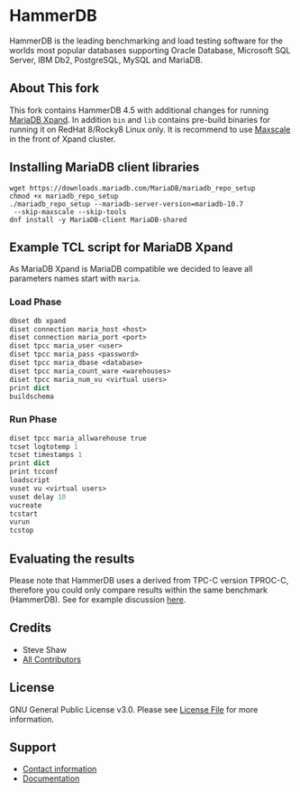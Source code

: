 # HammerDB

HammerDB is the leading benchmarking and load testing software for the worlds most popular databases supporting Oracle Database, Microsoft SQL Server, IBM Db2, PostgreSQL, MySQL and MariaDB.

## About This fork

This fork contains HammerDB 4.5 with additional changes for running [MariaDB Xpand](https://mariadb.com/products/enterprise/xpand/). In addition `bin` and `lib` contains pre-build binaries for running it on RedHat 8/Rocky8 Linux only. It is recommend to use [Maxscale](https://mariadb.com/kb/en/maxscale/) in the front of Xpand cluster.

## Installing MariaDB client libraries

```shell
wget https://downloads.mariadb.com/MariaDB/mariadb_repo_setup
chmod +x mariadb_repo_setup
./mariadb_repo_setup --mariadb-server-version=mariadb-10.7
 --skip-maxscale --skip-tools
dnf install -y MariaDB-client MariaDB-shared
```

## Example TCL script for MariaDB Xpand

As MariaDB Xpand is MariaDB compatible we decided to leave all parameters names start with `maria`.

### Load Phase

```tcl
dbset db xpand
diset connection maria_host <host>
diset connection maria_port <port>
diset tpcc maria_user <user>
diset tpcc maria_pass <password>
diset tpcc maria_dbase <database>
diset tpcc maria_count_ware <warehouses>
diset tpcc maria_num_vu <virtual users>
print dict
buildschema
```

### Run Phase

```tcl
diset tpcc maria_allwarehouse true
tcset logtotemp 1
tcset timestamps 1
print dict
print tcconf
loadscript
vuset vu <virtual users>
vuset delay 10
vucreate
tcstart
vurun
tcstop
```

## Evaluating the results

Please note that HammerDB uses a derived from TPC-C version TPROC-C, therefore you could only compare results within the same benchmark (HammerDB). See for example discussion [here](https://github.com/TPC-Council/HammerDB/issues/435).

## Credits

- Steve Shaw
- [All Contributors](https://github.com/TPC-Council/HammerDB/contributors)

## License

GNU General Public License v3.0. Please see [License File](LICENSE) for more information.

## Support

- [Contact information](http://www.hammerdb.com)
- [Documentation](https://www.hammerdb.com/docs)
